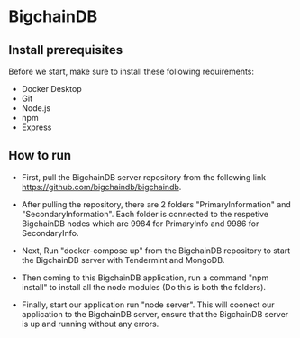 # BigchainDB
## Install prerequisites

Before we start, make sure to install these following requirements:
* Docker Desktop
* Git
* Node.js
* npm
* Express

## How to run

* First, pull the BigchainDB server repository from the following link https://github.com/bigchaindb/bigchaindb.

* After pulling the repository, there are 2 folders "PrimaryInformation" and "SecondaryInformation". Each folder is connected to the respetive BigchainDB nodes which are 9984 for PrimaryInfo and 9986 for SecondaryInfo. 

* Next, Run "docker-compose up" from the BigchainDB repository to start the BigchainDB server with Tendermint and MongoDB.

* Then coming to this BigchainDB application, run a command "npm install" to install all the node modules (Do this is both the folders).

* Finally, start our application run "node server". This will coonect our application to the BigchainDB server, ensure that the BigchainDB server is up and running without any errors.
